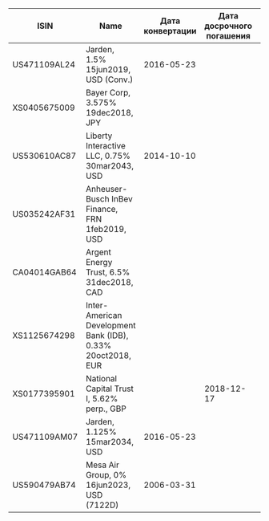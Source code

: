 | ISIN | Name | Дата конвертации | Дата досрочного погашения | Плановая дата погашения |
|------|------|------------------|---------------------------|-------------------------|
|US471109AL24 | Jarden, 1.5% 15jun2019, USD (Conv.) | 2016-05-23 |  | 2019-06-15 |
|XS0405675009 | Bayer Corp, 3.575% 19dec2018, JPY |  |  | 2018-12-19 |
|US530610AC87 | Liberty Interactive LLC, 0.75% 30mar2043, USD | 2014-10-10 |  | 2043-03-30 |
|US035242AF31 | Anheuser-Busch InBev Finance, FRN 1feb2019, USD |  |  | 2019-02-01 |
|CA04014GAB64 | Argent Energy Trust, 6.5% 31dec2018, CAD |  |  | 2018-12-31 |
|XS1125674298 | Inter-American Development Bank (IDB), 0.33% 20oct2018, EUR |  |  | 2018-10-20 |
|XS0177395901 | National Capital Trust I, 5.62% perp., GBP |  | 2018-12-17 |  |
|US471109AM07 | Jarden, 1.125% 15mar2034, USD | 2016-05-23 |  | 2034-03-15 |
|US590479AB74 | Mesa Air Group, 0% 16jun2023, USD (7122D) | 2006-03-31 |  | 2023-06-16 |
